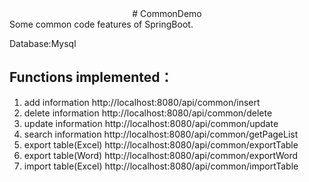 <center># CommonDemo</center>
Some common code features of SpringBoot.

Database:Mysql

## Functions implemented：
1. add information            http://localhost:8080/api/common/insert
2. delete information         http://localhost:8080/api/common/delete
3. update information         http://localhost:8080/api/common/update
4. search information         http://localhost:8080/api/common/getPageList
5. export table(Excel)        http://localhost:8080/api/common/exportTable
6. export table(Word)         http://localhost:8080/api/common/exportWord
7. import table(Excel)        http://localhost:8080/api/common/importTable
